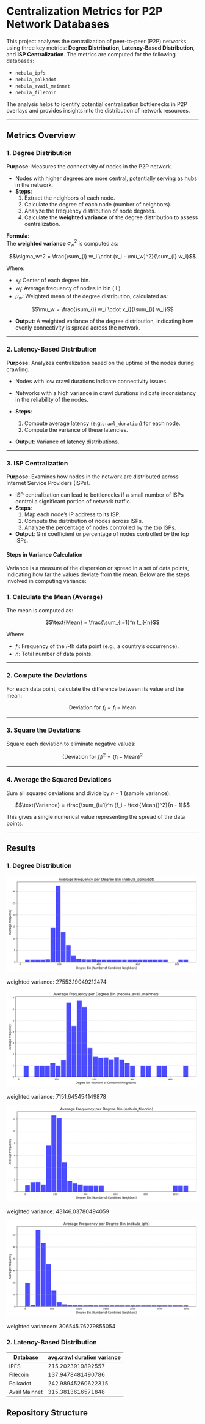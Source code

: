 # Centralization Metrics for P2P Network Databases

This project analyzes the centralization of peer-to-peer (P2P) networks using three key metrics: **Degree Distribution**, **Latency-Based Distribution**, and **ISP Centralization**. The metrics are computed for the following databases:
- `nebula_ipfs`
- `nebula_polkadot`
- `nebula_avail_mainnet`
- `nebula_filecoin`

The analysis helps to identify potential centralization bottlenecks in P2P overlays and provides insights into the distribution of network resources.

---

## Metrics Overview

### 1. **Degree Distribution**
**Purpose**: Measures the connectivity of nodes in the P2P network.  
- Nodes with higher degrees are more central, potentially serving as hubs in the network.  
- **Steps**:
  1. Extract the neighbors of each node.
  2. Calculate the degree of each node (number of neighbors).
  3. Analyze the frequency distribution of node degrees.
  4. Calculate the **weighted variance** of the degree distribution to assess centralization.

**Formula**:  
The **weighted variance** $\sigma_w^2$ is computed as:  

```math
\sigma_w^2 = \frac{\sum_{i} w_i \cdot (x_i - \mu_w)^2}{\sum_{i} w_i}
```
Where:
- $x_i$: Center of each degree bin.
- $w_i$: Average frequency of nodes in bin \( i \).
- $\mu_w$: Weighted mean of the degree distribution, calculated as:
  
```math
\mu_w = \frac{\sum_{i} w_i \cdot x_i}{\sum_{i} w_i}
```
    
- **Output**: A weighted variance of the degree distribution, indicating how evenly connectivity is spread across the network.



---

### 2. **Latency-Based Distribution**
**Purpose**: Analyzes centralization based on the uptime of the nodes during crawling.  
- Nodes with low crawl durations indicate connectivity issues.
- Networks with a high variance in crawl durations indicate inconsistency in the reliability of the nodes.  
- **Steps**:
  1. Compute average latency (e.g.`crawl_duration`) for each node.
  2. Compute the variance of these latencies.
   
- **Output**: Variance of latency distributions.

---

### 3. **ISP Centralization**
**Purpose**: Examines how nodes in the network are distributed across Internet Service Providers (ISPs).  
- ISP centralization can lead to bottlenecks if a small number of ISPs control a significant portion of network traffic.  
- **Steps**:
  1. Map each node’s IP address to its ISP.
  2. Compute the distribution of nodes across ISPs.
  3. Analyze the percentage of nodes controlled by the top ISPs.  
- **Output**: Gini coefficient or percentage of nodes controlled by the top ISPs.

#### Steps in Variance Calculation

Variance is a measure of the dispersion or spread in a set of data points, indicating how far the values deviate from the mean. Below are the steps involved in computing variance:

### 1. Calculate the Mean (Average)
The mean is computed as:
```math
\text{Mean} = \frac{\sum_{i=1}^n f_i}{n}
```
Where:
- $f_i$: Frequency of the $i$-th data point (e.g., a country’s occurrence).
- $n$: Total number of data points.

---

### 2. Compute the Deviations
For each data point, calculate the difference between its value and the mean:
```math
\text{Deviation for } f_i = f_i - \text{Mean}
```

---

### 3. Square the Deviations
Square each deviation to eliminate negative values:
```math
(\text{Deviation for } f_i)^2 = (f_i - \text{Mean})^2
```

---

### 4. Average the Squared Deviations
Sum all squared deviations and divide by $n - 1$ (sample variance):
```math
\text{Variance} = \frac{\sum_{i=1}^n (f_i - \text{Mean})^2}{n - 1}
```

This gives a single numerical value representing the spread of the data points.

---






## Results

### 1. **Degree Distribution**

![Degree Distribution Plot](images/bins_degree_distribution_nebula_polkadot.png "Degree Distribution")

weighted variance: 27553.19049212474

![Degree Distribution Plot](images/bins_degree_distribution_nebula_avail_mainnet.png "Degree Distribution")

weighted variance: 7151.645454149878

![Degree Distribution Plot](images/bins_degree_distribution_nebula_filecoin.png "Degree Distribution")

weighted variance: 43146.03780494059

![Degree Distribution Plot](images/bins_degree_distribution_nebula_ipfs.png "Degree Distribution")

weighted variancen: 306545.76279855054


### 2. **Latency-Based Distribution**


| Database          | avg.crawl duration variance |
|-------------------|-----------------------------|
| IPFS              | 215.2023919892557           |
| Filecoin          | 137.9478481490786           |
| Polkadot          | 242.98945260622315          |
| Avail Mainnet     | 315.3813616571848           |



## Repository Structure


